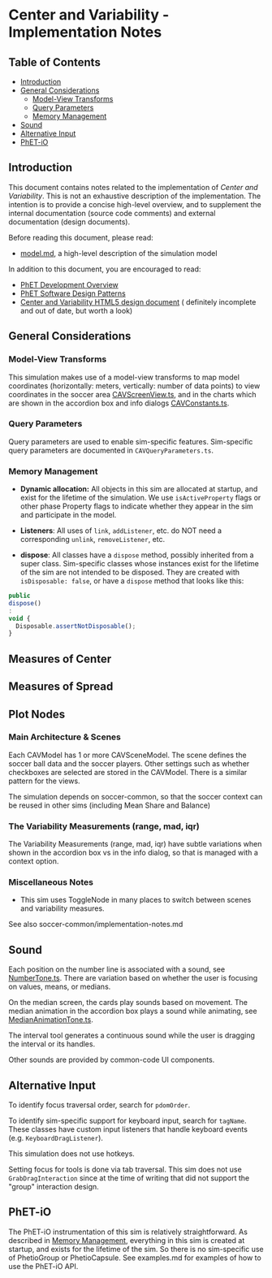 # Center and Variability - Implementation Notes

## Table of Contents

* [Introduction](#introduction)
* [General Considerations](#general-considerations)
    * [Model-View Transforms](#model-view-transforms)
    * [Query Parameters](#query-parameters)
    * [Memory Management](#memory-management)
* [Sound](#sound)
* [Alternative Input](#alternative-input)
* [PhET-iO](#phet-io)

## Introduction

This document contains notes related to the implementation of _Center and Variability_.
This is not an exhaustive description of the implementation. The intention is
to provide a concise high-level overview, and to supplement the internal documentation
(source code comments) and external documentation (design documents).

Before reading this document, please read:

* [model.md](https://github.com/phetsims/center-and-variability/blob/main/doc/model.md), a high-level description of the
  simulation model

In addition to this document, you are encouraged to read:

* [PhET Development Overview](https://github.com/phetsims/phet-info/blob/main/doc/phet-development-overview.md)
* [PhET Software Design Patterns](https://github.com/phetsims/phet-info/blob/main/doc/phet-software-design-patterns.md)
* [Center and Variability HTML5 design document](https://docs.google.com/document/d/19OG6qtThtkH89zCQmkIckM6ZKV8W1zkCT0ZghXKcL9U/edit#) (
  definitely incomplete and out of date, but worth a look)

## General Considerations

### Model-View Transforms

This simulation makes use of a model-view transforms to map model coordinates (horizontally: meters, vertically: number
of data points) to view coordinates in the soccer area [CAVScreenView.ts](../js/common/view/CAVScreenView.ts), and in
the
charts which are shown in the accordion box and info dialogs [CAVConstants.ts](../js/common/CAVConstants.ts).

### Query Parameters

Query parameters are used to enable sim-specific features. Sim-specific query parameters are documented
in `CAVQueryParameters.ts`.

### Memory Management

* **Dynamic allocation:** All objects in this sim are allocated at startup, and exist for the lifetime of the
  simulation. We use `isActiveProperty` flags or other phase Property flags to indicate whether they appear in the sim
  and participate in the model.

* **Listeners**: All uses of `link`, `addListener`, etc. do NOT need a corresponding `unlink`, `removeListener`, etc.

* **dispose**: All classes have a `dispose` method, possibly inherited from a super class. Sim-specific classes whose
  instances exist for the lifetime of the sim are not intended to be disposed. They are created
  with `isDisposable: false`, or have a `dispose` method that looks like this:

```ts
public
dispose()
:
void {
  Disposable.assertNotDisposable();
}
```

## Measures of Center

## Measures of Spread

## Plot Nodes

### Main Architecture & Scenes

Each CAVModel has 1 or more CAVSceneModel. The scene defines the soccer ball data and the soccer players. Other settings
such
as whether checkboxes are selected are stored in the CAVModel. There is a similar pattern for the views.

The simulation depends on soccer-common, so that the soccer context can be reused in other sims (including Mean Share
and Balance)

### The Variability Measurements (range, mad, iqr)

The Variability Measurements (range, mad, iqr) have subtle variations when shown in the accordion box
vs in the info dialog, so that is managed with a context option.

### Miscellaneous Notes

* This sim uses ToggleNode in many places to switch between scenes and variability measures.

See also soccer-common/implementation-notes.md

## Sound

Each position on the number line is associated with a sound, see [NumberTone.ts](../js/common/model/NumberTone.ts).
There are variation based on whether the user is focusing on values, means, or medians.

On the median screen, the cards play sounds based on movement. The median animation in the accordion box plays a sound
while animating, see [MedianAnimationTone.ts](../js/median/view/MedianAnimationTone.ts).

The interval tool generates a continuous sound while the user is dragging the interval or its handles.

Other sounds are provided by common-code UI components.

## Alternative Input

To identify focus traversal order, search for `pdomOrder`.

To identify sim-specific support for keyboard input, search for `tagName`. These classes have custom input listeners
that handle keyboard events (e.g. `KeyboardDragListener`).

This simulation does not use hotkeys.

Setting focus for tools is done via tab traversal. This sim does not use `GrabDragInteraction` since at the time of
writing that did not support the "group" interaction design.

## PhET-iO

The PhET-iO instrumentation of this sim is relatively straightforward. As described
in [Memory Management](#memory-management), everything in this sim is created at startup, and exists for the lifetime of
the sim. So there is no sim-specific use of PhetioGroup or PhetioCapsule. See examples.md for examples of how to
use the PhET-iO API.